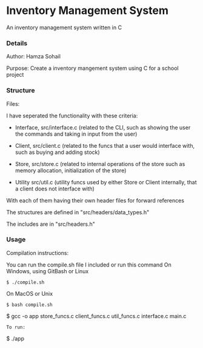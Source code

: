 # Inventory Management System
An inventory management system written in C

### Details
Author: Hamza Sohail

Purpose: Create a inventory mangement system using C for a school project

### Structure
Files:

I have seperated the functionality with these criteria:

- Interface, src/interface.c (related to the CLI, such as showing the user the commands and taking in input from the user)

- Client, src/client.c (related to the funcs that a user would interface with, such as buying and adding stock)

- Store, src/store.c (related to internal operations of the store such as memory allocation, initialization of the store)

- Utility src/util.c (utility funcs used by either Store or Client internally, that a client does not interface with)

With each of them having their own header files for forward references

The structures are defined in "src/headers/data_types.h"

The includes are in "src/headers.h"


### Usage
Compilation instructions:

You can run the compile.sh file I included or run this command
On Windows, using GitBash or Linux
```
$ ./compile.sh
```
On MacOS or Unix
```
$ bash compile.sh
```
$ gcc -o app store_funcs.c client_funcs.c util_funcs.c interface.c main.c
```
To run:
```
$ ./app
```
